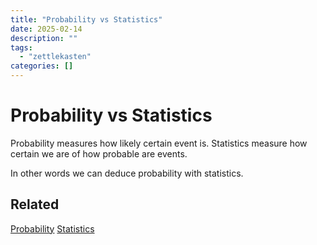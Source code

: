 ```yaml
---
title: "Probability vs Statistics"
date: 2025-02-14
description: ""
tags: 
  - "zettlekasten"
categories: []
---
```


# Probability vs Statistics
Probability measures how likely certain event is. Statistics measure how certain we are of how probable are events. 

In other words we can deduce probability with statistics. 

## Related
[Probability](Probability.md)
[Statistics](Statistics.md)

